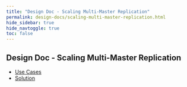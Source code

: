 ```yaml
---
title: "Design Doc - Scaling Multi-Master Replication"
permalink: design-docs/scaling-multi-master-replication.html
hide_sidebar: true
hide_navtoggle: true
toc: false
---
```


## Design Doc - Scaling Multi-Master Replication

* [Use Cases](use-cases.md)
* [Solution](solution-distribute-replication-tasks-via-shared-FS.md)
